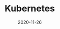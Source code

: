 ---
layout: series_index
title: Kubernetes
description: A collection of Kubernetes recipes and lessons-learned.
categories: [top-level, tutorial]
header-img: /assets/img/kubernetes-horizontal-color.png
date: 2020-11-26
series-category: kubernetes
permalink: /tutorials/kubernetes/
---